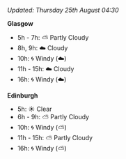 *Updated: Thursday 25th August 04:30*

**Glasgow**

* 5h - 7h: :partly_sunny: Partly Cloudy
* 8h, 9h: :cloud: Cloudy
* 10h: :cyclone: Windy (:cloud:)
* 11h - 15h: :cloud: Cloudy
* 16h: :cyclone: Windy (:cloud:)

**Edinburgh**

* 5h: :sunny: Clear
* 6h - 9h: :partly_sunny: Partly Cloudy
* 10h: :cyclone: Windy (:partly_sunny:)
* 11h - 15h: :partly_sunny: Partly Cloudy
* 16h: :cyclone: Windy (:partly_sunny:)
